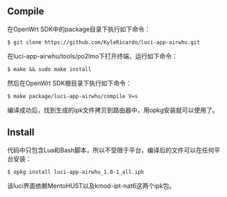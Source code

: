 ## Compile

在OpenWrt SDK中的package目录下执行如下命令：

`$ git clone https://github.com/KyleRicardo/luci-app-airwhu.git`

在luci-app-airwhu/tools/po2lmo下打开终端，运行如下命令：

`$ make && sudo make install`

然后在OpenWrt SDK根目录下执行如下命令：

`$ make package/luci-app-airwhu/compile V=s`

编译成功后，找到生成的ipk文件拷贝到路由器中，用opkg安装就可以使用了。

## Install

代码中只包含Lua和Bash脚本，所以不受限于平台，编译后的文件可以在任何平台安装：

`$ opkg install luci-app-airwhu_1.0-1_all.ipk`

该luci界面依赖MentoHUST以及kmod-ipt-nat6这两个ipk包。
